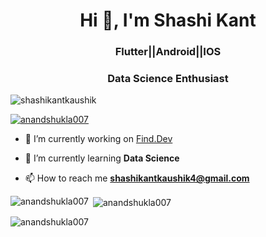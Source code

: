 <h1 align="center">Hi 👋, I'm Shashi Kant</h1>
<h3 align="center">Flutter||Android||IOS</h3>
<h3 align="center">Data Science Enthusiast</h3>
<p align="left"> <img src="https://komarev.com/ghpvc/?username=shashikantkaushik&label=Profile%20views&color=0e75b6&style=flat" alt="shashikantkaushik" /> </p>

<p align="left"> <a href="https://github.com/ryo-ma/github-profile-trophy"><img src="https://github-profile-trophy.vercel.app/?username=anandshukla007" alt="anandshukla007" /></a> </p>

- 🔭 I’m currently working on [Find.Dev](https://findev-me.herokuapp.com/)

- 🌱 I’m currently learning **Data Science**

- 📫 How to reach me **shashikantkaushik4@gmail.com**


<p><img align="left" src="https://github-readme-stats.vercel.app/api/top-langs?username=anandshukla007&show_icons=true&locale=en&layout=compact" alt="anandshukla007" /></p>

<p>&nbsp;<img align="center" src="https://github-readme-stats.vercel.app/api?username=anandshukla007&show_icons=true&locale=en" alt="anandshukla007" /></p>

<p><img align="center" src="https://github-readme-streak-stats.herokuapp.com/?user=anandshukla007&" alt="anandshukla007" /></p>
